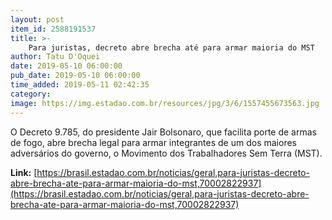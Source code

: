 ```yaml
---
layout: post
item_id: 2588191537
title: >-
    Para juristas, decreto abre brecha até para armar maioria do MST
author: Tatu D'Oquei
date: 2019-05-10 06:00:00
pub_date: 2019-05-10 06:00:00
time_added: 2019-05-11 02:42:35
category: 
image: https://img.estadao.com.br/resources/jpg/3/6/1557455673563.jpg
---
```


O Decreto 9.785, do presidente Jair Bolsonaro, que facilita porte de armas de fogo, abre brecha legal para armar integrantes de um dos maiores adversários do governo, o Movimento dos Trabalhadores Sem Terra (MST).

**Link:** [https://brasil.estadao.com.br/noticias/geral,para-juristas-decreto-abre-brecha-ate-para-armar-maioria-do-mst,70002822937](https://brasil.estadao.com.br/noticias/geral,para-juristas-decreto-abre-brecha-ate-para-armar-maioria-do-mst,70002822937)

